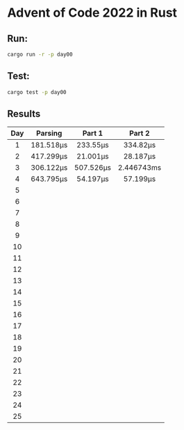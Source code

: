 # Advent of Code 2022 in Rust

## Run:

```bash
cargo run -r -p day00
```

## Test:

```bash
cargo test -p day00
```

## Results

|  Day  |  Parsing  |  Part 1   |   Part 2   |
| :---: | :-------: | :-------: | :--------: |
|   1   | 181.518µs | 233.55µs  |  334.82µs  |
|   2   | 417.299µs | 21.001µs  |  28.187µs  |
|   3   | 306.122µs | 507.526µs | 2.446743ms |
|   4   | 643.795µs | 54.197µs  |  57.199µs  |
|   5   |           |           |            |
|   6   |           |           |            |
|   7   |           |           |            |
|   8   |           |           |            |
|   9   |           |           |            |
|  10   |           |           |            |
|  11   |           |           |            |
|  12   |           |           |            |
|  13   |           |           |            |
|  14   |           |           |            |
|  15   |           |           |            |
|  16   |           |           |            |
|  17   |           |           |            |
|  18   |           |           |            |
|  19   |           |           |            |
|  20   |           |           |            |
|  21   |           |           |            |
|  22   |           |           |            |
|  23   |           |           |            |
|  24   |           |           |            |
|  25   |           |           |            |

